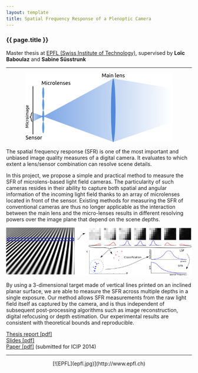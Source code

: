 ```yaml
---
layout: template
title: Spatial Frequency Response of a Plenoptic Camera
---
```


### {{ page.title }}

Master thesis at [EPFL (Swiss Institute of Technology)](http://www.epfl.ch), supervised by **Loïc Baboulaz** and **Sabine Süsstrunk**

---

<div class="row">
<div class="col-md-8">


<center>
<img src="capture.png" />
</center>

<p>
The spatial frequency response (SFR) is one of the most important and unbiased image quality measures of a digital camera. It evaluates to which extent a lens/sensor combination can resolve scene details.
</p>

<p>
In this project, we propose a simple and practical method to measure the SFR of microlens-based light field cameras. The particularity of such cameras resides in their ability to capture both spatial and angular information of the incoming light field thanks to an array of microlenses located in front of the sensor. Existing methods for measuring the SFR of conventional cameras are thus no longer applicable as the interaction between the main lens and the micro-lenses results in different resolving powers over the image plane that depend on the scene depths.
</p>

<img src="workflow.png" />

<p>
By using a 3-dimensional target made of vertical lines printed on an inclined planar surface, we are able to measure the SFR across multiple depths in a single exposure. Our method allows SFR measurements from the raw light field itself as captured by the camera, and is thus independent of subsequent post-processing algorithms such as image reconstruction, digital refocusing or depth estimation. Our experimental results are consistent with theoretical bounds and reproducible.
</p>

<a href="https://dl.dropboxusercontent.com/u/6168035/damienfirmenich.com/sfr_plenoptic_firmenich.pdf">Thesis report [pdf]</a><br/>
<a href="https://dl.dropboxusercontent.com/u/6168035/damienfirmenich.com/firmenich_lightfield_sfr_icip.pdf">Slides [pdf]</a><br/>
<a href="https://dl.dropboxusercontent.com/u/6168035/damienfirmenich.com/firmenich_lightfield_sfr_slides.pdf">Paper [pdf]</a> (submitted for ICIP 2014)

</div>
<div class="col-md-2">
</div>
</div>


---

<center>[![EPFL](epfl.jpg)](http://www.epfl.ch)</center>
